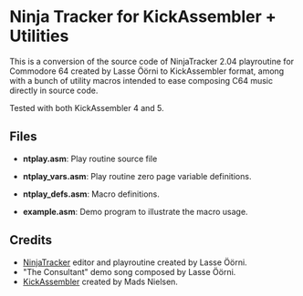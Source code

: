 # Ninja Tracker for KickAssembler + Utilities

This is a conversion of the source code of NinjaTracker 2.04 playroutine for Commodore 64 created by Lasse Öörni to KickAssembler format, among with a bunch of utility macros intended to ease composing C64 music directly in source code.

Tested with both KickAssembler 4 and 5. 


## Files

* **ntplay.asm**: 
Play routine source file

* **ntplay_vars.asm**: 
Play routine zero page variable definitions.

* **ntplay_defs.asm**:
Macro definitions.

* **example.asm**:
Demo program to illustrate the macro usage.

## Credits

* [NinjaTracker](https://cadaver.github.io/) editor and playroutine created by Lasse Öörni.
* "The Consultant" demo song composed by Lasse Öörni.
* [KickAssembler](http://theweb.dk/KickAssembler) created by Mads Nielsen.

